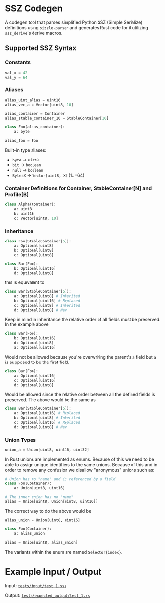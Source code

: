 # SSZ Codegen

A codegen tool that parses simplified Python SSZ (Simple Serialize) definitions using `sizzle-parser` and generates Rust code for it utilizing `ssz_derive`'s derive macros.

## Supported SSZ Syntax

### Constants
```python
val_x = 42
val_y = 64
```

### Aliases
```python
alias_uint_alias = uint16
alias_vec_a = Vector[uint8, 10]

alias_container = Container
alias_stable_container_10 = StableContainer[10]

class Foo(alias_container):
    a: byte

alias_foo = Foo
```

Built-in type aliases:
- `byte` → `uint8`
- `bit` → `boolean`
- `null` → `boolean`
- `BytesX` → `Vector[uint8, X]` (1..=64)

### Container Definitions for Container, StableContainer[N] and Profile[B]
```python
class Alpha(Container):
    a: uint8
    b: uint16
    c: Vector[uint8, 10]
```

### Inheritance
```python
class Foo(StableContainer[5]):
    a: Optional[uint8]
    b: Optional[uint8]
    c: Optional[uint8]

class Bar(Foo):
    b: Optional[uint16]
    d: Optional[uint8]
```

this is equivalent to
```python
class Bar(StableContainer[5]):
    a: Optional[uint8] # Inherited
    b: Optional[uint16] # Replaced
    c: Optional[uint8] # Inherited
    d: Optional[uint8] # New
```

Keep in mind in inheritance the relative order of all fields must be preserved. In the example above
```python
class Bar(Foo):
    b: Optional[uint16]
    d: Optional[uint8]
    a: Optional[uint16]
```

Would not be allowed because you're overwriting the parent's `a` field but `a` is supposed to be the first field.
```python
class Bar(Foo):
    a: Optional[uint16]
    c: Optional[uint16]
    d: Optional[uint8]
```

Would be allowed since the relative order between all the defined fields is preserved. The above would be the same as
```python
class Bar(StableContainer[5]):
    a: Optional[uint16] # Replaced
    b: Optional[uint8] # Inherited
    c: Optional[uint16] # Replaced
    d: Optional[uint8] # New
```

### Union Types
```python
union_a = Union[uint8, uint16, uint32]
```

In Rust unions are implemented as enums. Because of this we need to be able to assign unique identifiers to the same unions. Because of this and in order to remove any confusion we disallow "anonymous" unions such as:
```python
# Union has no "name" and is referenced by a field
class Foo(Container):
    a: Union[uint8, uint16]

# The inner union has no "name"
alias = Union[uint8, Union[uint8, uint16]]
```

The correct way to do the above would be
```python
alias_union = Union[uint8, uint16]

class Foo(Container):
    a: alias_union

alias = Union[uint8, alias_union]
```

The variants within the enum are named `Selector{index}`.

# Example Input / Output
Input: [`tests/input/test_1.ssz`](/crates/ssz_codegen/tests/input/test_1.ssz)

Output: [`tests/expected_output/test_1.rs`](/crates/ssz_codegen/tests/expected_output/test_1.rs)
